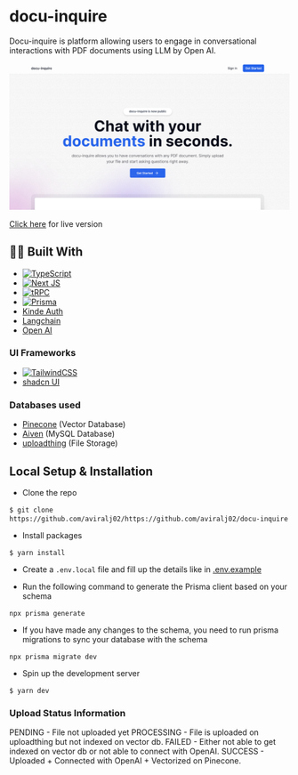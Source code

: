 # docu-inquire

Docu-inquire is platform allowing users to engage in conversational interactions with PDF documents using LLM by Open AI.

![LandingPage](./public/preview.png)

[Click here](https://docu-inquire.vercel.app/) for live version

## 👨‍💻 Built With

- [![TypeScript](https://img.shields.io/badge/typescript-%23007ACC.svg?style=for-the-badge&logo=typescript&logoColor=white)](https://www.typescriptlang.org/)
- [![Next JS](https://img.shields.io/badge/Next-black?style=for-the-badge&logo=next.js&logoColor=white)](https://nextjs.org/)
- [![tRPC](https://img.shields.io/badge/tRPC-%232596BE.svg?style=for-the-badge&logo=tRPC&logoColor=white)](https://trpc.io/)
- [![Prisma](https://img.shields.io/badge/Prisma-3982CE?style=for-the-badge&logo=Prisma&logoColor=white)](https://www.prisma.io/)
- [Kinde Auth](https://kinde.com/)
- [Langchain](https://www.langchain.com/)
- [Open AI](https://openai.com/)

### UI Frameworks

- [![TailwindCSS](https://img.shields.io/badge/tailwindcss-%2338B2AC.svg?style=for-the-badge&logo=tailwind-css&logoColor=white)](https://tailwindcss.com/)
- [shadcn UI](https://ui.shadcn.com/)

### Databases used

- [Pinecone](https://www.pinecone.io/) (Vector Database)
- [Aiven](https://aiven.io/) (MySQL Database)
- [uploadthing](https://uploadthing.com/) (File Storage)

## Local Setup & Installation

- Clone the repo

```
$ git clone https://github.com/aviralj02/https://github.com/aviralj02/docu-inquire
```

- Install packages

```
$ yarn install
```

- Create a `.env.local` file and fill up the details like in [.env.example](./.env.example)

- Run the following command to generate the Prisma client based on your schema

```
npx prisma generate
```

- If you have made any changes to the schema, you need to run prisma migrations to sync your database with the schema

```
npx prisma migrate dev
```

- Spin up the development server

```
$ yarn dev
```

### Upload Status Information

PENDING - File not uploaded yet
PROCESSING - File is uploaded on uploadthing but not indexed on vector db.
FAILED - Either not able to get indexed on vector db or not able to connect with OpenAI.
SUCCESS - Uploaded + Connected with OpenAI + Vectorized on Pinecone.
